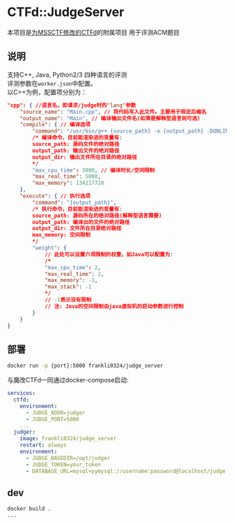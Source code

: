 # CTFd::JudgeServer

本项目是[为MSSCTF修改的CTFd](https://github.com/frankli0324/CTFd)的附属项目
用于评测ACM题目

## 说明

支持C++, Java, Python2/3 四种语言的评测  
评测参数在`worker.json`中配置。  
以C++为例，配置项分别为：
```json
"cpp": { //语言名，即请求/judge时的"lang"参数
    "source_name": "Main.cpp", // 将代码写入此文件。主要用于规定后缀名
    "output_name": "Main", // 编译输出文件名(如果是解释型语言则可选)
    "compile": { // 编译选项
        "command": "/usr/bin/g++ {source_path} -o {output_path} -DONLINE_JUDGE -fno-asm -O2",
        /* 编译命令，目前能渲染进的变量有:
        source_path: 源码文件的绝对路径
        output_path: 输出文件的绝对路径
        output_dir: 输出文件所在目录的绝对路径
        */
        "max_cpu_time": 3000, // 编译时长/空间限制
        "max_real_time": 5000,
        "max_memory": 134217728
    },
    "execute": { // 执行选项
        "command": "{output_path}",
        /* 执行命令，目前能渲染进的变量有:
        source_path: 源码所在的绝对路径(解释型语言需要)
        output_path: 编译出的文件的绝对路径
        output_dir: 文件所在目录绝对路径
        max_memory: 空间限制
        */
        "weight": {
            // 此处可以设置六项限制的权重，如Java可以配置为:
            /*
            "max_cpu_time": 2,
            "max_real_time": 2,
            "max_memory": -1,
            "max_stack": -1
            */
            // -1表示没有限制
            // 注: Java的空间限制由java虚拟机的启动参数进行控制
        }
    }
}
```

## 部署

```bash
docker run -p {port}:5000 frankli0324/judge_server
```

与魔改CTFd一同通过docker-compose启动:
```yaml
services:
  ctfd:
    environment:
      - JUDGE_ADDR=judger
      - JUDGE_PORT=5000
    ...
  judger:
    image: frankli0324/judge_server
    restart: always
    environment:
      - JUDGE_BASEDIR=/opt/judger
      - JUDGE_TOKEN=your_token
      - DATABASE_URL=mysql+pymysql://username:password@localhost/judge
```

## dev

```bash
docker build .
...
```